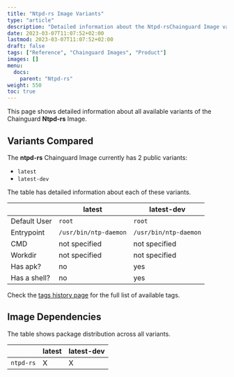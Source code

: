 ```yaml
---
title: "Ntpd-rs Image Variants"
type: "article"
description: "Detailed information about the Ntpd-rsChainguard Image variants"
date: 2023-03-07T11:07:52+02:00
lastmod: 2023-03-07T11:07:52+02:00
draft: false
tags: ["Reference", "Chainguard Images", "Product"]
images: []
menu:
  docs:
    parent: "Ntpd-rs"
weight: 550
toc: true
---
```


This page shows detailed information about all available variants of the Chainguard **Ntpd-rs** Image.

## Variants Compared
The **ntpd-rs** Chainguard Image currently has 2 public variants: 

- `latest`
- `latest-dev`

The table has detailed information about each of these variants.

|              | latest                | latest-dev            |
|--------------|-----------------------|-----------------------|
| Default User | `root`                | `root`                |
| Entrypoint   | `/usr/bin/ntp-daemon` | `/usr/bin/ntp-daemon` |
| CMD          | not specified         | not specified         |
| Workdir      | not specified         | not specified         |
| Has apk?     | no                    | yes                   |
| Has a shell? | no                    | yes                   |

Check the [tags history page](/chainguard/chainguard-images/reference/ntpd-rs/tags_history/) for the full list of available tags.
## Image Dependencies
The table shows package distribution across all variants.

|           | latest | latest-dev |
|-----------|--------|------------|
| `ntpd-rs` | X      | X          |
